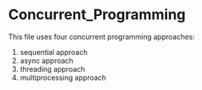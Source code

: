 # Concurrent_Programming
This file uses four concurrent programming approaches:
1. sequential approach
2. async approach
3. threading approach
4. multiprocessing approach
